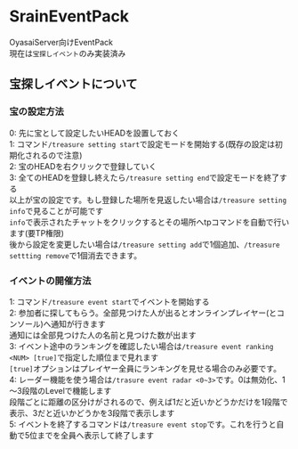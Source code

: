 # SrainEventPack
 OyasaiServer向けEventPack  
 現在は`宝探しイベント`のみ実装済み
## 宝探しイベントについて
### 宝の設定方法  
 0: 先に宝として設定したいHEADを設置しておく  
 1: コマンド`/treasure setting start`で設定モードを開始する(既存の設定は初期化されるので注意)  
 2: 宝のHEADを右クリックで登録していく  
 3: 全てのHEADを登録し終えたら`/treasure setting end`で設定モードを終了する  
 以上が宝の設定です。もし登録した場所を見返したい場合は`/treasure setting info`で見ることが可能です  
 `info`で表示されたチャットをクリックするとその場所へtpコマンドを自動で行います(要TP権限)  
 後から設定を変更したい場合は`/treasure setting add`で1個追加、`/treasure settting remove`で1個消去できます。
### イベントの開催方法 
 1: コマンド`/treasure event start`でイベントを開始する  
 2: 参加者に探してもらう。全部見つけた人が出るとオンラインプレイヤー(とコンソール)へ通知が行きます  
 通知には全部見つけた人の名前と見つけた数が出ます  
 3: イベント途中のランキングを確認したい場合は`/treasure event ranking <NUM> [true]`で指定した順位まで見れます  
 `[true]`オプションはプレイヤー全員にランキングを見せる場合のみ必要です。  
 4: レーダー機能を使う場合は`/trasure event radar <0~3>`です。0は無効化、1～3段階のLevelで機能します  
 段階ごとに距離の区分けがされるので、例えば1だと近いかどうかだけを1段階で表示、3だと近いかどうかを3段階で表示します  
 5: イベントを終了するコマンドは`/treasure event stop`です。これを行うと自動で5位までを全員へ表示して終了します